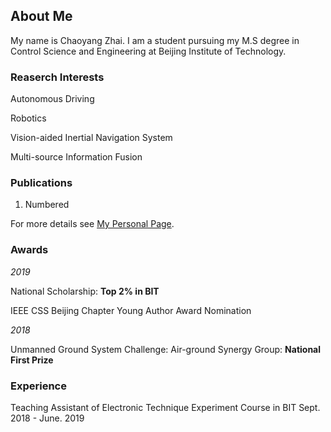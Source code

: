 ## About Me

My name is Chaoyang Zhai. I am a student pursuing my M.S degree in Control Science and Engineering at Beijing Institute of Technology.

### Reaserch Interests

Autonomous Driving 

Robotics

Vision-aided Inertial Navigation System

Multi-source Information Fusion

### Publications

1. Numbered

For more details see [My Personal Page](https://chaoyang-1996.github.io).

### Awards

_2019_   

National Scholarship: **Top 2% in BIT**

IEEE CSS Beijing Chapter Young Author Award Nomination

_2018_

Unmanned Ground System Challenge: Air-ground Synergy Group: **National First Prize**

### Experience

Teaching Assistant of Electronic Technique Experiment Course in BIT               Sept. 2018 - June. 2019
